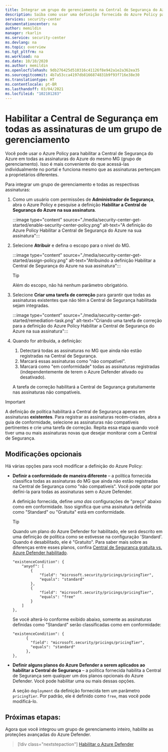 ```yaml
---
title: Integrar um grupo de gerenciamento na Central de Segurança do Azure
description: Saiba como usar uma definição fornecida do Azure Policy para habilitar a Central de Segurança do Azure para todas as assinaturas de um grupo de gerenciamento.
services: security-center
documentationcenter: na
author: memildin
manager: rkarlin
ms.service: security-center
ms.devlang: na
ms.topic: overview
ms.tgt_pltfrm: na
ms.workload: na
ms.date: 10/10/2020
ms.author: memildin
ms.openlocfilehash: 9db276425d510316c41126f8e942a1e2a362ea35
ms.sourcegitcommit: 4b7a53cca4197db8166874831b9f93f716e38e30
ms.translationtype: HT
ms.contentlocale: pt-BR
ms.lasthandoff: 03/04/2021
ms.locfileid: "102101283"
---
```

# <a name="enable-security-center-on-all-subscriptions-in-a-management-group"></a>Habilitar a Central de Segurança em todas as assinaturas de um grupo de gerenciamento

Você pode usar o Azure Policy para habilitar a Central de Segurança do Azure em todas as assinaturas do Azure do mesmo MG (grupo de gerenciamento). Isso é mais conveniente do que acessá-las individualmente no portal e funciona mesmo que as assinaturas pertençam a proprietários diferentes. 

Para integrar um grupo de gerenciamento e todas as respectivas assinaturas:

1. Como um usuário com permissões de **Administrador de Segurança**, abra o Azure Policy e pesquise a definição **Habilitar a Central de Segurança do Azure na sua assinatura**.

    :::image type="content" source="./media/security-center-get-started/enable-security-center-policy.png" alt-text="A definição do Azure Policy Habilitar a Central de Segurança do Azure na sua assinatura":::

1. Selecione **Atribuir** e defina o escopo para o nível do MG.

    :::image type="content" source="./media/security-center-get-started/assign-policy.png" alt-text="Atribuindo a definição Habilitar a Central de Segurança do Azure na sua assinatura":::

    > [!TIP]
    > Além do escopo, não há nenhum parâmetro obrigatório.

1. Selecione **Criar uma tarefa de correção** para garantir que todas as assinaturas existentes que não têm a Central de Segurança habilitada sejam integradas.

    :::image type="content" source="./media/security-center-get-started/remediation-task.png" alt-text="Criando uma tarefa de correção para a definição do Azure Policy Habilitar a Central de Segurança do Azure na sua assinatura":::

1. Quando for atribuída, a definição:

    1. Detectará todas as assinaturas no MG que ainda não estão registradas na Central de Segurança.
    1. Marcará essas assinaturas como "não compatível".
    1. Marcará como "em conformidade" todas as assinaturas registradas (independentemente de terem o Azure Defender ativado ou desativado).

    A tarefa de correção habilitará a Central de Segurança gratuitamente nas assinaturas não compatíveis.

> [!IMPORTANT]
> A definição de política habilitará a Central de Segurança apenas em assinaturas **existentes**. Para registrar as assinaturas recém-criadas, abra a guia de conformidade, selecione as assinaturas não compatíveis pertinentes e crie uma tarefa de correção. Repita essa etapa quando você tiver uma ou mais assinaturas novas que desejar monitorar com a Central de Segurança.

## <a name="optional-modifications"></a>Modificações opcionais

Há várias opções para você modificar a definição do Azure Policy: 

- **Definir a conformidade de maneira diferente** – a política fornecida classifica todas as assinaturas do MG que ainda não estão registradas na Central de Segurança como "não compatíveis". Você pode optar por defini-la para todas as assinaturas sem o Azure Defender.

    A definição fornecida, define *uma das* configurações de "preço" abaixo como em conformidade. Isso significa que uma assinatura definida como "Standard" ou "Gratuita" está em conformidade.

    > [!TIP]
    > Quando um plano do Azure Defender for habilitado, ele será descrito em uma definição de política como se estivesse na configuração 'Standard'. Quando é desabilitado, ele é "Gratuito". Para saber mais sobre as diferenças entre esses planos, confira [Central de Segurança gratuita vs. Azure Defender habilitado](security-center-pricing.md). 

    ```
    "existenceCondition": {
        "anyof": [
            {
                "field": "microsoft.security/pricings/pricingTier",
                "equals": "standard"
            },
            {
                "field": "microsoft.security/pricings/pricingTier",
                "equals": "free"
            }
        ]
    },
    ```

    Se você alterá-lo conforme exibido abaixo, somente as assinaturas definidas como "Standard" serão classificadas como em conformidade:

    ```
    "existenceCondition": {
          {
            "field": "microsoft.security/pricings/pricingTier",
            "equals": "standard"
          },
    },
    ```

- **Definir alguns planos do Azure Defender a serem aplicados ao habilitar a Central de Segurança** – a política fornecida habilita a Central de Segurança sem qualquer um dos planos opcionais do Azure Defender. Você pode habilitar uma ou mais dessas opções.

    A seção `deployment` da definição fornecida tem um parâmetro `pricingTier`. Por padrão, ele é definido como `free`, mas você pode modificá-lo. 


## <a name="next-steps"></a>Próximas etapas:

Agora que você integrou um grupo de gerenciamento inteiro, habilite as proteções avançadas do Azure Defender. 

> [!div class="nextstepaction"]
> [Habilitar o Azure Defender](enable-azure-defender.md)
